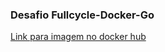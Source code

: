### Desafio Fullcycle-Docker-Go
[Link para imagem no docker hub](https://hub.docker.com/r/leandrokoshoji/fullcycle-desafio-go)
